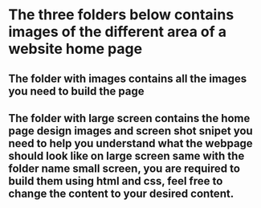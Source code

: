 # The three folders below contains images of the different area of a website home page

## The folder with images contains all the images you need to build the page 

## The folder with large screen contains the home page design images and screen shot snipet you need to help you understand what the webpage should look like on large screen same with the folder name small screen, you are required to build them using html and css, feel free to change the content to your desired content.